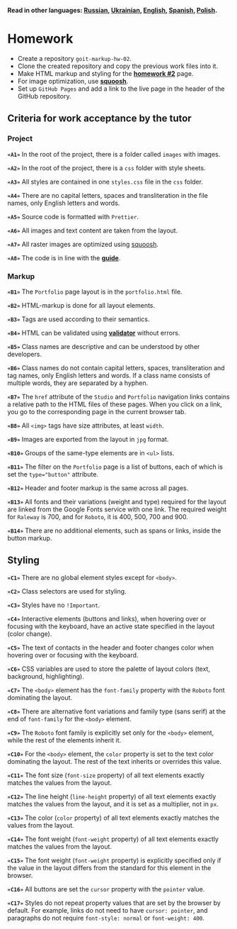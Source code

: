 **Read in other languages: [Russian](README.md), [Ukrainian](README.ua.md),
[English](README.en.md), [Spanish](README.es.md), [Polish](README.pl.md).**

# Homework

- Create a repository `goit-markup-hw-02`.
- Clone the created repository and copy the previous work files into it.
- Make HTML markup and styling for the
  [**homework #2**](<https://www.figma.com/file/oTYBECAN79dXy19hzWObO4/Web-Studio-(Version-2.1)?node-id=1%3A94>)
  page.
- For image optimization, use [**squoosh**](https://squoosh.app/).
- Set up `GitHub Pages` and add a link to the live page in the header of the
  GitHub repository.

## Criteria for work acceptance by the tutor

### Project

**`«A1»`** In the root of the project, there is a folder called `images` with
images.

**`«A2»`** In the root of the project, there is a `css` folder with style
sheets.

**`«A3»`** All styles are contained in one `styles.css` file in the `css`
folder.

**`«A4»`** There are no capital letters, spaces and transliteration in the file
names, only English letters and words.

**`«A5»`** Source code is formatted with `Prettier`.

**`«A6»`** All images and text content are taken from the layout.

**`«A7»`** All raster images are optimized using
[squoosh](https://squoosh.app/).

**`«A8»`** The code is in line with the [**guide**](https://codeguide.co/).

### Markup

**`«B1»`** The `Portfolio` page layout is in the `portfolio.html` file.

**`«B2»`** HTML-markup is done for all layout elements.

**`«B3»`** Tags are used according to their semantics.

**`«B4»`** HTML can be validated using
[**validator**](http://validator.w3.org/nu/) without errors.

**`«B5»`** Class names are descriptive and can be understood by other
developers.

**`«B6»`** Class names do not contain capital letters, spaces, transliteration
and tag names, only English letters and words. If a class name consists of
multiple words, they are separated by a hyphen.

**`«B7»`** The `href` attribute of the `Studio` and `Portfolio` navigation links
contains a relative path to the HTML files of these pages. When you click on a
link, you go to the corresponding page in the current browser tab.

**`«B8»`** All `<img>` tags have size attributes, at least `width`.

**`«B9»`** Images are exported from the layout in `jpg` format.

**`«B10»`** Groups of the same-type elements are in `<ul>` lists.

**`«B11»`** The filter on the `Portfolio` page is a list of buttons, each of
which is set the `type="button"` attribute.

**`«B12»`** Header and footer markup is the same across all pages.

**`«B13»`** All fonts and their variations (weight and type) required for the
layout are linked from the Google Fonts service with one link. The required
weight for `Raleway` is 700, and for `Roboto`, it is 400, 500, 700 and 900.

**`«B14»`** There are no additional elements, such as spans or links, inside the
button markup.

## Styling

**`«C1»`** There are no global element styles except for `<body>`.

**`«C2»`** Class selectors are used for styling.

**`«C3»`** Styles have no `!Important`.

**`«C4»`** Interactive elements (buttons and links), when hovering over or
focusing with the keyboard, have an active state specified in the layout (color
change).

**`«С5»`** The text of contacts in the header and footer changes color when
hovering over or focusing with the keyboard.

**`«C6»`** CSS variables are used to store the palette of layout colors (text,
background, highlighting).

**`«С7»`** The `<body>` element has the `font-family` property with the `Roboto`
font dominating the layout.

**`«C8»`** There are alternative font variations and family type (sans serif) at
the end of `font-family` for the `<body>` element.

**`«C9»`** The `Roboto` font family is explicitly set only for the `<body>`
element, while the rest of the elements inherit it.

**`«С10»`** For the `<body>` element, the `color` property is set to the text
color dominating the layout. The rest of the text inherits or overrides this
value.

**`«С11»`** The font size (`font-size` property) of all text elements exactly
matches the values from the layout.

**`«C12»`** The line height (`line-height` property) of all text elements
exactly matches the values from the layout, and it is set as a multiplier, not
in `px`.

**`«С13»`** The color (`color` property) of all text elements exactly matches
the values from the layout.

**`«С14»`** The font weight (`font-weight` property) of all text elements
exactly matches the values from the layout.

**`«С15»`** The font weight (`font-weight` property) is explicitly specified
only if the value in the layout differs from the standard for this element in
the browser.

**`«С16»`** All buttons are set the `cursor` property with the `pointer` value.

**`«С17»`** Styles do not repeat property values that are set by the browser by
default. For example, links do not need to have `cursor: pointer`, and
paragraphs do not require `font-style: normal` or `font-weight: 400`.
